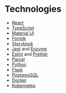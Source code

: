 # Technologies

- [React](https://reactjs.org/)
- [TypeScript](https://www.typescriptlang.org/)
- [Material UI](https://material-ui.com/)
- [Formik](https://jaredpalmer.com/formik/)
- [Storybook](https://storybook.js.org/)
- [Jest](https://jestjs.io/) and [Enzyme](https://airbnb.io/enzyme/)
- [Eslint](https://eslint.org/) and [Prettier](https://prettier.io/)
- [Parcel](https://parceljs.org/)
- [Python](https://www.python.org/)
- [Flask](https://palletsprojects.com/p/flask/)
- [PostgresSQL](https://www.postgresql.org/)
- [Docker](https://www.docker.com/get-started)
- [Kubernetes](https://kubernetes.io/docs/tutorials/kubernetes-basics/)
